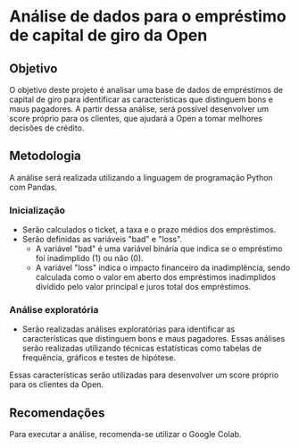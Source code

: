 # Análise de dados para o empréstimo de capital de giro da Open

## Objetivo

O objetivo deste projeto é analisar uma base de dados de empréstimos de capital de giro para identificar as características que distinguem bons e maus pagadores. A partir dessa análise, será possível desenvolver um score próprio para os clientes, que ajudará a Open a tomar melhores decisões de crédito.

## Metodologia

A análise será realizada utilizando a linguagem de programação Python com Pandas.

### Inicialização

* Serão calculados o ticket, a taxa e o prazo médios dos empréstimos.
* Serão definidas as variáveis "bad" e "loss".
    * A variável "bad" é uma variável binária que indica se o empréstimo foi inadimplido (1) ou não (0).
    * A variável "loss" indica o impacto financeiro da inadimplência, sendo calculada como o valor em aberto dos empréstimos inadimplidos dividido pelo valor principal e juros total dos empréstimos.

### Análise exploratória

* Serão realizadas análises exploratórias para identificar as características que distinguem bons e maus pagadores.
  Essas análises serão realizadas utilizando técnicas estatísticas como tabelas de frequência, gráficos e testes de hipótese.

Essas características serão utilizadas para desenvolver um score próprio para os clientes da Open.

## Recomendações

Para executar a análise, recomenda-se utilizar o Google Colab.